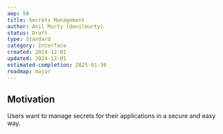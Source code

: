 ```yaml
---
aep: 50
title: Secrets Management
author: Anil Murty (@anilmurty)
status: Draft
type: Standard
category: Interface
created: 2024-12-01
updated: 2024-12-01
estimated-completion: 2025-01-30
roadmap: major
---
```


## Motivation

Users want to manage secrets for their applications in a secure and easy way.